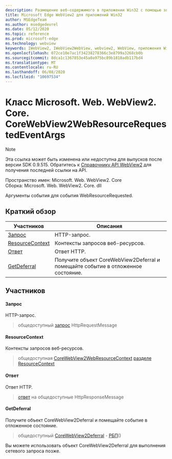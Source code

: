 ```yaml
---
description: Размещение веб-содержимого в приложении Win32 с помощью элемента управления Microsoft Edge WebView2
title: Microsoft Edge WebView2 для приложений Win32
author: MSEdgeTeam
ms.author: msedgedevrel
ms.date: 05/12/2020
ms.topic: reference
ms.prod: microsoft-edge
ms.technology: webview
keywords: IWebView2, IWebView2WebView, webview2, WebView, приложения Win32, Win32, EDGE, ICoreWebView2, ICoreWebView2Controller, элемент управления "веб-браузер", HTML Edge
ms.openlocfilehash: 072ce10e7ac1f34238278366c3e8799a3268cb0b
ms.sourcegitcommit: 8dca1c1367853e45a0a975bc89b1818adb117bd4
ms.translationtype: MT
ms.contentlocale: ru-RU
ms.lasthandoff: 06/08/2020
ms.locfileid: "10697534"
---
```

# Класс Microsoft. Web. WebView2. Core. CoreWebView2WebResourceRequestedEventArgs 

> [!NOTE]
> Эта ссылка может быть изменена или недоступна для выпусков после версии SDK 0.9.515. Обратитесь к [Справочнику API WebView2](../../../webview2-api-reference.md) для получения последней ссылки на API.

Пространство имен: Microsoft. Web. WebView2. Core \
Сборка: Microsoft. Web. WebView2. Core. dll

Аргументы события для события WebResourceRequested.

## Краткий обзор

 Участников                        | Описания
--------------------------------|---------------------------------------------
[Запрос](#request) | HTTP-запрос.
[ResourceContext](#resourcecontext) | Контексты запросов веб-ресурсов.
[Ответ](#response) | Ответ HTTP.
[GetDeferral](#getdeferral) | Получите объект CoreWebView2Deferral и помещайте событие в отложенное состояние.

## Участников

#### Запрос 

HTTP-запрос.

> общедоступный [запрос](#request) HttpRequestMessage

#### ResourceContext 

Контексты запросов веб-ресурсов.

> общедоступная [CoreWebView2WebResourceContext](./namespace-microsoft-web-webview2-core.md) [разделе ResourceContext](#resourcecontext)

#### Ответ 

Ответ HTTP.

> [ответ](#response) на общедоступные HttpResponseMessage

#### GetDeferral 

Получите объект CoreWebView2Deferral и помещайте событие в отложенное состояние.

> общедоступный [CoreWebView2Deferral](microsoft-web-webview2-core-corewebview2deferral.md) - [РБП](#getdeferral)()

Вы можете использовать объект CoreWebView2Deferral для выполнения сетевого запроса позже.

